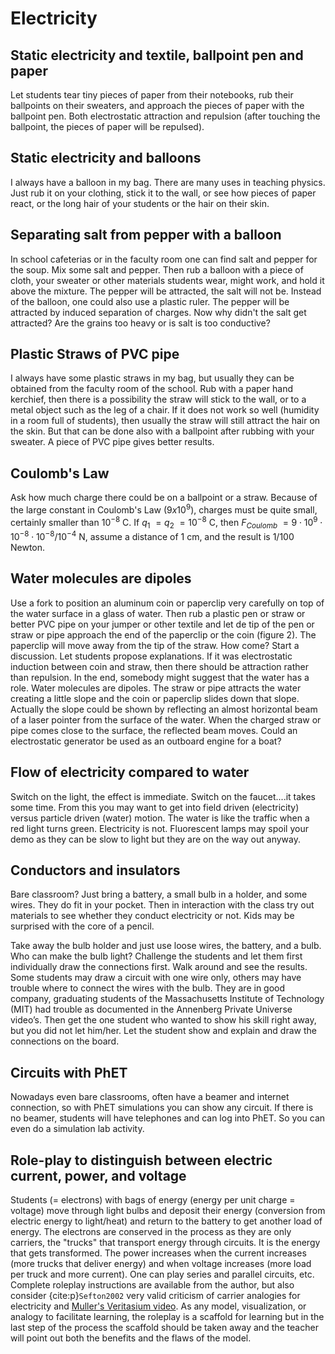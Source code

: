 # Electricity

## Static electricity and textile, ballpoint pen and paper
Let students tear tiny pieces of paper from their notebooks, rub their ballpoints on their sweaters, and approach the pieces of paper with the ballpoint pen. Both electrostatic attraction and repulsion (after touching the ballpoint, the pieces of paper will be repulsed).

## Static electricity and balloons
I always have a balloon in my bag. There are many uses in teaching physics. Just rub it on your clothing, stick it to the wall, or see how pieces of paper react, or the long hair of your students or the hair on their skin.

## Separating salt from pepper with a balloon
In school cafeterias or in the faculty room one can find salt and pepper for the soup. Mix some salt and pepper. Then rub a balloon with a piece of cloth, your sweater or other materials students wear, might work, and hold it above the mixture. The pepper will be attracted, the salt will not be. Instead of the balloon, one could also use a plastic ruler. The pepper will be attracted by induced separation of charges. Now why didn't the salt get attracted? Are the grains too heavy or is salt is too conductive?

## Plastic Straws of PVC pipe
I always have some plastic straws in my bag, but usually they can be obtained from the faculty room of the school. Rub with a paper hand kerchief, then there is a possibility the straw will stick to the wall, or to a metal object such as the leg of a chair. If it does not work so well (humidity in a room full of students), then usually the straw will still attract the hair on the skin. But that can be done also with a ballpoint after rubbing with your sweater. A piece of PVC pipe gives better results.

## Coulomb's Law
Ask how much charge there could be on a ballpoint or a straw. Because of the large constant in Coulomb's Law ($9x10^9$), charges must be quite small, certainly smaller than $10^{-8}$ C. If $q_1~ = q_2~ = 10^{-8}$ C, then $F_{Coulomb}~= 9 \cdot 10^9 \cdot 10^{-8} \cdot 10^{-8}/10^{-4}$ N, assume a distance of 1 cm, and the result is 1/100 Newton.

## Water molecules are dipoles
Use a fork to position an aluminum coin or paperclip very carefully on top of the water surface in a glass of water. Then rub a plastic pen or straw or better PVC pipe on your jumper or other textile and let de tip of the pen or straw or pipe approach the end of the paperclip or the coin (figure 2). The paperclip will move away from the tip of the straw. How come? Start a discussion. Let students propose explanations. If it was electrostatic induction between coin and straw, then there should be attraction rather than repulsion. In the end, somebody might suggest that the water has a role. Water molecules are dipoles. The straw or pipe attracts the water creating a little slope and the coin or paperclip slides down that slope. Actually the slope could be shown by reflecting an almost horizontal beam of a laser pointer from the surface of the water. When the charged straw or pipe comes close to the surface, the reflected beam moves. Could an electrostatic generator be used as an outboard engine for a boat?

## Flow of electricity compared to water
Switch on the light, the effect is immediate. Switch on the faucet....it takes some time. From this you may want to get into field driven (electricity) versus particle driven (water) motion. The water is like the traffic when a red light turns green. Electricity is not. Fluorescent lamps may spoil your demo as they can be slow to light but they are on the way out anyway.

## Conductors and insulators
Bare classroom? Just bring a battery, a small bulb in a holder, and some wires. They do fit in your pocket. Then in interaction with the class try out materials to see whether they conduct electricity or not. Kids may be surprised with the core of a pencil.

Take away the bulb holder and just use loose wires, the battery, and a bulb. Who can make the bulb light? Challenge the students and let them first individually draw the connections first. Walk around and see the results. Some students may draw a circuit with one wire only, others may have trouble where to connect the wires with the bulb. They are in good company, graduating students of the Massachusetts Institute of Technology (MIT) had trouble as documented in the Annenberg Private Universe video’s. Then get the one student who wanted to show his skill right away, but you did not let him/her. Let the student show and explain and draw the connections on the board.   

## Circuits with PhET
Nowadays even bare classrooms, often have a beamer and internet connection, so with PhET simulations you can show any circuit. If there is no beamer, students will have telephones and can log into PhET. So you can even do a simulation lab activity.

## Role-play to distinguish between electric current, power, and voltage
Students (= electrons) with bags of energy (energy per unit charge = voltage) move through light bulbs and deposit their energy (conversion from electric energy to light/heat) and return to the battery to get another load of energy. The electrons are conserved in the process as they are only carriers, the "trucks" that transport energy through circuits. It is the energy that gets transformed. The power increases when the current increases (more trucks that deliver energy) and when voltage increases (more load per truck and more current). One can play series and parallel circuits, etc. Complete roleplay instructions are available from the author, but also consider {cite:p}`Sefton2002` very valid criticism of carrier analogies for electricity and [Muller's Veritasium video](https://www.youtube.com/watch?v=bHIhgxav9LY). As any model, visualization, or analogy to facilitate learning, the roleplay is a scaffold for learning but in the last step of the process the scaffold should be taken away and the teacher will point out both the benefits and the flaws of the model. 
